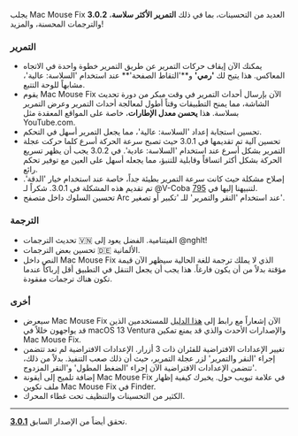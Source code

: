 يجلب Mac Mouse Fix **3.0.2** العديد من التحسينات، بما في ذلك **التمرير الأكثر سلاسة**، والترجمات المحسنة، والمزيد!

### التمرير

- يمكنك الآن إيقاف حركات التمرير عن طريق التمرير خطوة واحدة في الاتجاه المعاكس. هذا يتيح لك **'رمي'** و**'التقاط الصفحة'** عند استخدام 'السلاسة: عالية'، مشابهاً للوحة التتبع.
- يقوم Mac Mouse Fix الآن بإرسال أحداث التمرير في وقت مبكر من دورة تحديث الشاشة، مما يمنح التطبيقات وقتاً أطول لمعالجة أحداث التمرير وعرض التمرير بسلاسة. هذا **يحسن معدل الإطارات**، خاصة على المواقع المعقدة مثل YouTube.com.
- تحسين استجابة إعداد 'السلاسة: عالية'، مما يجعل التمرير أسهل في التحكم.
- تحسين آلية تم تقديمها في 3.0.1 حيث تصبح سرعة الحركة أسرع كلما حركت عجلة التمرير بشكل أسرع عند استخدام 'السلاسة: عادية'. في 3.0.2 يجب أن يظهر تسريع الحركة بشكل أكثر اتساقاً وقابلية للتنبؤ، مما يجعله أسهل على العين مع توفير تحكم رائع.
- إصلاح مشكلة حيث كانت سرعة التمرير بطيئة جداً، خاصة عند استخدام خيار 'الدقة'. تم تقديم هذه المشكلة في 3.0.1. شكراً لـ @V-Coba لتنبيهنا إليها في [795](https://github.com/noah-nuebling/mac-mouse-fix/issues/795).
- تحسين السلوك داخل متصفح Arc عند استخدام 'النقر والتمرير' للـ 'تكبير أو تصغير'.

### الترجمة

- تحديث الترجمات 🇻🇳 الفيتنامية. الفضل يعود إلى @nghlt!
- تحسين بعض الترجمات 🇩🇪 الألمانية.
- النص داخل Mac Mouse Fix الذي لا يملك ترجمة للغة الحالية سيظهر الآن قيمة مؤقتة بدلاً من أن يكون فارغاً. هذا يجب أن يجعل التنقل في التطبيق أقل إرباكاً عندما تكون هناك ترجمات مفقودة.

### أخرى

- سيعرض Mac Mouse Fix الآن إشعاراً مع رابط إلى [هذا الدليل](https://github.com/noah-nuebling/mac-mouse-fix/discussions/861) للمستخدمين الذين قد يواجهون خللاً في macOS 13 Ventura والإصدارات الأحدث والذي قد يمنع تمكين Mac Mouse Fix.
- تغيير الإعدادات الافتراضية للفئران ذات 3 أزرار. الإعدادات الافتراضية لم تعد تتضمن إجراء 'النقر والتمرير' لزر عجلة التمرير، حيث أن ذلك صعب التنفيذ. بدلاً من ذلك، تتضمن الإعدادات الافتراضية الآن إجراء 'الضغط المطول' و'النقر المزدوج'.
- إضافة تلميح إلى أيقونة Mac Mouse Fix في علامة تبويب حول. يخبرك كيفية إظهار ملف تكوين Mac Mouse Fix في Finder.
- الكثير من التحسينات والتنظيف تحت غطاء المحرك.

---

تحقق أيضاً من الإصدار السابق [**3.0.1**](https://github.com/noah-nuebling/mac-mouse-fix/releases/tag/3.0.1).